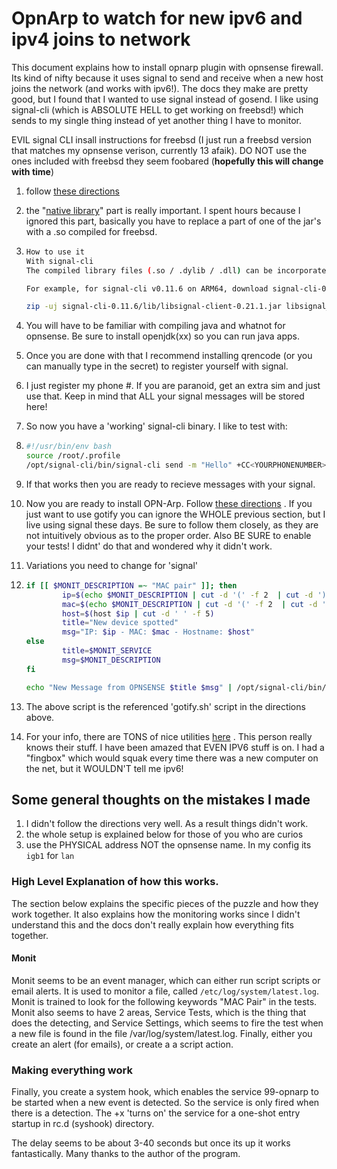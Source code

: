 # OpnArp to watch for new ipv6 and ipv4 joins to network

This document explains how to install opnarp plugin with opnsense firewall. Its kind of nifty because it uses signal to send and receive when a new host joins the network (and works with ipv6!). The docs they make are pretty good, but I found that I wanted to use signal instead of gosend. I like using signal-cli (which is ABSOLUTE HELL to get working on freebsd!) which sends to my single thing instead of yet another thing I have to monitor.

EVIL signal CLI insall instructions for freebsd (I just run a freebsd version that matches my opnsense verison, currently 13 afaik). DO NOT use the ones included with freebsd they seem foobared (**hopefully this will change with time**)

1. follow [these directions](https://github.com/AsamK/signal-cli)

2. the "[native library](https://github.com/AsamK/signal-cli/wiki/Provide-native-lib-for-libsignal)" part is really important. I spent hours because I ignored this part, basically you have to replace a part of one of the jar's with a .so compiled for freebsd.

3. ```bash
   How to use it
   With signal-cli
   The compiled library files (.so / .dylib / .dll) can be incorporated into signal-cli according to the instructions on its wiki. For Linux, this amounts to swapping the .so files inside the .jar archives.
   
   For example, for signal-cli v0.11.6 on ARM64, download signal-cli-0.11.6-Linux.tar.gz from signal-cli's releases and libsignal_jni.so-v0.21.1-aarch64-unknown-linux-gnu.tar.gz from this repo's releases. Unpack downloaded files with tar -xzf ….tar.gz. Then replace the bundled .so object:
   
   zip -uj signal-cli-0.11.6/lib/libsignal-client-0.21.1.jar libsignal_jni.so
   ```

4. You will have to be familiar with compiling java and whatnot for opnsense. Be sure to install openjdk(xx) so you can run java apps.

5. Once you are done with that I recommend installing qrencode (or you can manually type in the secret) to register yourself with signal.

6. I just register my phone #. If you are paranoid, get an extra sim and just use that. Keep in mind that ALL your signal messages will be stored here!

7. So now you have a 'working' signal-cli binary. I like to test with:

8. ```bash
   #!/usr/bin/env bash
   source /root/.profile
   /opt/signal-cli/bin/signal-cli send -m "Hello" +CC<YOURPHONENUMBER>
   ```

9. If that works then you are ready to recieve messages with your signal.

10. Now you are ready to install OPN-Arp. Follow [these directions](https://virtualize.link/opnarp/) . If you just want to use gotify you can ignore the WHOLE previous section, but I live using signal these days.  Be sure to follow them closely, as they are not intuitively obvious as to the proper order. Also BE SURE to enable your tests! I didnt' do that and wondered why it didn't work.

11. Variations you need to change for 'signal'

12. ```bash
    if [[ $MONIT_DESCRIPTION =~ "MAC pair" ]]; then
            ip=$(echo $MONIT_DESCRIPTION | cut -d '(' -f 2  | cut -d ')' -f 1)
            mac=$(echo $MONIT_DESCRIPTION | cut -d '(' -f 2  | cut -d ')' -f 2)
            host=$(host $ip | cut -d ' ' -f 5)
            title="New device spotted"
            msg="IP: $ip - MAC: $mac - Hostname: $host"
    else
            title=$MONIT_SERVICE
            msg=$MONIT_DESCRIPTION
    fi
    
    echo "New Message from OPNSENSE $title $msg" | /opt/signal-cli/bin/signal-cli send --message-from-stdin <YOURPHONE>
    ```

13. The above script is the referenced 'gotify.sh' script in the directions above.

14. For your info, there are TONS of nice utilities [here](https://www.routerperformance.net/opnsense-repo/) . This person really knows their stuff. I have been amazed that EVEN IPV6 stuff is on. I had a "fingbox" which would squak every time there was a new computer on the net, but it WOULDN'T tell me ipv6!

## Some general thoughts on the mistakes I made

1. I didn't follow the directions very well. As a result things didn't work. 
2. the whole setup is explained below for those of you who are curios
3. use the PHYSICAL address NOT the opnsense name. In my config its `igb1` for `lan`

### High Level Explanation of how this works.

The section below explains the specific pieces of the puzzle and how they work together. It also explains how the monitoring works since I didn't understand this and the docs don't really explain how everything fits together.

#### Monit

Monit seems to be an event manager, which can either run script scripts or email alerts. It is used to monitor a file, called `/etc/log/system/latest.log`. Monit is trained to look for the following keywords "MAC Pair" in the tests.  Monit also seems to have 2 areas, Service Tests, which is the thing that does the detecting, and Service Settings, which seems to fire the test when a new file is found in the file /var/log/system/latest.log. Finally, either you create an alert (for emails), or create a a script action.

### Making everything work

Finally, you create a system hook, which enables the service 99-opnarp to be started when a new event is detected. So the service is only fired when there is a detection. The +x 'turns on' the service for a one-shot entry startup in rc.d (syshook) directory.

The delay seems to be about 3-40 seconds but once its up it works fantastically. Many thanks to the author of the program.

